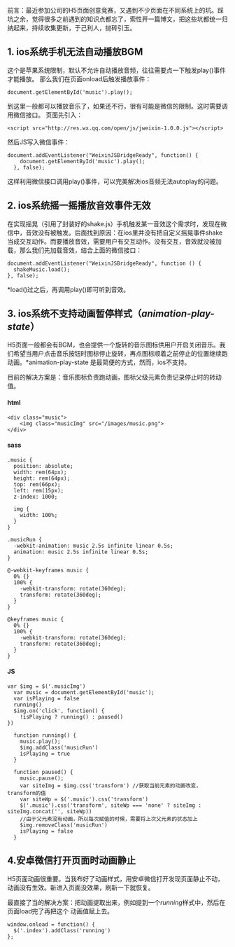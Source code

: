 
前言：最近参加公司的H5页面创意竞赛，又遇到不少页面在不同系统上的坑。踩坑之余，觉得很多之前遇到的知识点都忘了，索性开一篇博文，把这些坑都统一归纳起来，持续收集更新，于己利人，抛砖引玉。

## 1. ios系统手机无法自动播放BGM
这个是苹果系统限制，默认不允许自动播放音频，往往需要点一下触发play()事件才能播放。
那么我们在页面onload后触发播放事件：
```
document.getElementById('music').play();
```

到这里一般都可以播放音乐了，如果还不行，很有可能是微信的限制。这时需要调用微信接口。
页面先引入：
```
<script src="http://res.wx.qq.com/open/js/jweixin-1.0.0.js"></script>
```
然后JS写入微信事件：
```
document.addEventListener("WeixinJSBridgeReady", function() {
    document.getElementById('music').play();
  }, false);
```
这样利用微信接口调用play()事件，可以完美解决ios音频无法autoplay的问题。

## 2. ios系统摇一摇播放音效事件无效
在实现摇晃（引用了封装好的shake.js）手机触发某一音效这个需求时，发现在微信中，音效没有被触发。后面找到原因：在ios里并没有把自定义摇晃事件shake当成交互动作。而要播放音效，需要用户有交互动作。没有交互，音效就没被加载，那么我们先加载音效，结合上面的微信接口：

```
document.addEventListener("WeixinJSBridgeReady", function () {
  shakeMusic.load();
}, false);
```

*load()过之后，再调用play()即可听到音效。

## 3. ios系统不支持动画暂停样式（*animation-play-state*）
H5页面一般都会有BGM，也会提供一个旋转的音乐图标供用户开启关闭音乐。我们希望当用户点击音乐按钮时图标停止旋转，再点图标顺着之前停止的位置继续跑动画。*animation-play-state 是最简便的方式，然而，ios不支持。

目前的解决方案是：音乐图标负责跑动画，图标父级元素负责记录停止时的转动值。

#### html
```
<div class="music">
    <img class="musicImg" src="/images/music.png">
</div>
```

#### sass
```
.music {
  position: absolute;
  width: rem(64px);
  height: rem(64px);
  top: rem(66px);
  left: rem(15px);
  z-index: 1000;

  img {
    width: 100%;
  }
}

.musicRun {
  -webkit-animation: music 2.5s infinite linear 0.5s;
  animation: music 2.5s infinite linear 0.5s;
}

@-webkit-keyframes music {
  0% {}
  100% {
    -webkit-transform: rotate(360deg);
    transform: rotate(360deg);
  }
}

@keyframes music {
  0% {}
  100% {
    -webkit-transform: rotate(360deg);
    transform: rotate(360deg);
  }
}
```
#### JS
```
var $img = $('.musicImg')
  var music = document.getElementById('music');
  var isPlaying = false
  running()
  $img.on('click', function() {
    !isPlaying ? running() : paused()
})

  function running() {
    music.play();
    $img.addClass('musicRun')
    isPlaying = true
  }

  function paused() {
    music.pause();
    var siteImg = $img.css('transform') //获取当前元素的动画改变，transform的值
    var siteWp = $('.music').css('transform')
    $('.music').css('transform', siteWp === 'none' ? siteImg : siteImg.concat('', siteWp))
    //由于父元素没有动画，所以每次赋值的时候，需要将上次父元素的状态加上
    $img.removeClass('musicRun')
    isPlaying = false
  }
```



## 4.安卓微信打开页面时动画静止
H5页面动画很重要。当我布好了动画样式，用安卓微信打开发现页面静止不动，动画没有生效。新进入页面没效果，刷新一下就恢复。

最直接了当的解决方案：把动画提取出来，例如提到一个*running*样式中，然后在页面load完了再把这个 动画值赋上去。

```
window.onload = function() {
  $('.index').addClass('running')
};
```
